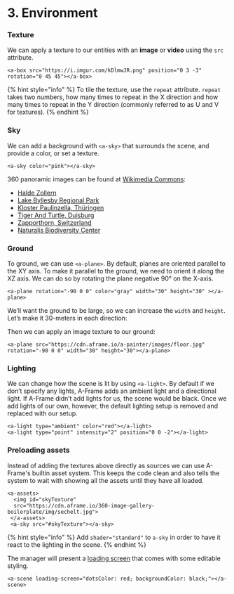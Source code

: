 # 3. Environment

### Texture

We can apply a texture to our entities with an **image** or **video** using the `src` attribute.

```markup
<a-box src="https://i.imgur.com/kDlmwJR.png" position="0 3 -3" rotation="0 45 45"></a-box>
```

{% hint style="info" %}
To tile the texture, use the `repeat` attribute. `repeat` takes two numbers, how many times to repeat in the X direction and how many times to repeat in the Y direction \(commonly referred to as U and V for textures\).
{% endhint %}

### Sky

We can add a background with `<a-sky>` that surrounds the scene, and provide a color, or set a texture.

```markup
<a-sky color="pink"></a-sky>
```

360 panoramic images can be found at [Wikimedia Commons](https://commons.wikimedia.org/wiki/Main_Page):

* [Halde Zollern](https://commons.wikimedia.org/wiki/File:Halde_Zollern_Panorama_01.jpg)
* [Lake Byllesby Regional Park](https://commons.wikimedia.org/wiki/File:Lake_Byllesby_Regional_Park_-_360%C2%B0_Equirectangular_Street_View_Photo_%2827332591527%29.jpg)
* [Kloster Paulinzella, Thüringen](https://commons.wikimedia.org/wiki/File:Kloster_Paulinzella,_Th%C3%BCringen,_360x180,_170316,_ako_%281%29.jpg)
* [Tiger And Turtle, Duisburg](https://commons.wikimedia.org/wiki/File:Tiger_And_Turtle_Panorama.jpg)
* [Zapporthorn, Switzerland](https://commons.wikimedia.org/wiki/File:Zapporthorn_Spherical_Panorama.jpg)
* [Naturalis Biodiversity Center](https://commons.wikimedia.org/wiki/File:Naturalis_Biodiversity_Center_-_Museum_-_Exhibition_Primeval_parade_33_-_Overview_room_with_skeletons_-_Panorama_360_3D.jpg)

### Ground

To ground, we can use `<a-plane>`. By default, planes are oriented parallel to the XY axis. To make it parallel to the ground, we need to orient it along the XZ axis. We can do so by rotating the plane negative 90° on the X-axis. 

```markup
<a-plane rotation="-90 0 0" color="gray" width="30" height="30" ></a-plane>
```

We’ll want the ground to be large, so we can increase the `width` and `height`. Let’s make it 30-meters in each direction:

Then we can apply an image texture to our ground:

```markup
<a-plane src="https://cdn.aframe.io/a-painter/images/floor.jpg" rotation="-90 0 0" width="30" height="30"></a-plane>
```

### Lighting

We can change how the scene is lit by using `<a-light>`. By default if we don’t specify any lights, A-Frame adds an ambient light and a directional light. If A-Frame didn’t add lights for us, the scene would be black. Once we add lights of our own, however, the default lighting setup is removed and replaced with our setup.

```markup
<a-light type="ambient" color="red"></a-light>
<a-light type="point" intensity="2" position="0 0 -2"></a-light>
```

### Preloading assets

Instead of adding the textures above directly as sources we can use A-Frame's builtin asset system. This keeps the code clean and also tells the system to wait with showing all the assets until they have all loaded.

```markup
<a-assets>
  <img id="skyTexture"
  src="https://cdn.aframe.io/360-image-gallery-boilerplate/img/sechelt.jpg">
 </a-assets>
 <a-sky src="#skyTexture"></a-sky>
```

{% hint style="info" %}
Add `shader="standard"` to `a-sky` in order to have it react to the lighting in the scene.
{% endhint %}

The manager will present a [loading screen](https://github.com/aframevr/aframe/blob/master/docs/components/loading-screen.md) that comes with some editable styling.

```markup
<a-scene loading-screen="dotsColor: red; backgroundColor: black;"></a-scene>
```

